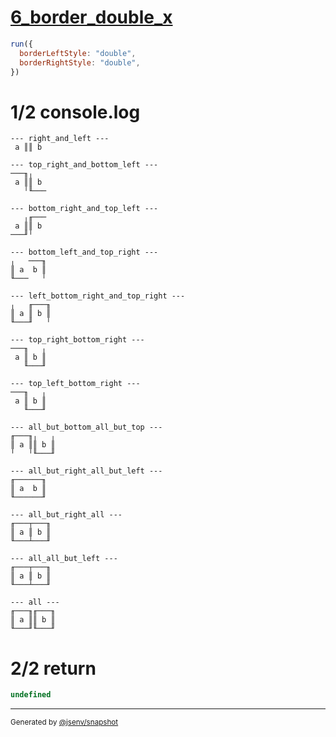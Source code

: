# [6_border_double_x](../../table_2_cells_same_row.test.mjs#L163)

```js
run({
  borderLeftStyle: "double",
  borderRightStyle: "double",
})
```

# 1/2 console.log

```console
--- right_and_left ---
 a ║║ b 

--- top_right_and_bottom_left ---
───╖╷   
 a ║║ b 
   ╵╙───

--- bottom_right_and_top_left ---
   ╷╓───
 a ║║ b 
───╜╵   

--- bottom_left_and_top_right ---
╷   ───╖
║ a  b ║
╙───   ╵

--- left_bottom_right_and_top_right ---
╷   ╓───╖
║ a ║ b ║
╙───╜   ╵

--- top_right_bottom_right ---
───╖   ╷
 a ║ b ║
   ╙───╜

--- top_left_bottom_right ---
───╖   ╷
 a ║ b ║
   ╙───╜

--- all_but_bottom_all_but_top ---
╓───╖╷   ╷
║ a ║║ b ║
╵   ╵╙───╜

--- all_but_right_all_but_left ---
╓──────╖
║ a  b ║
╙──────╜

--- all_but_right_all ---
╓───┬───╖
║ a ║ b ║
╙───┴───╜

--- all_all_but_left ---
╓───┬───╖
║ a ║ b ║
╙───┴───╜

--- all ---
╓───╖╓───╖
║ a ║║ b ║
╙───╜╙───╜

```

# 2/2 return

```js
undefined
```

---

<sub>
  Generated by <a href="https://github.com/jsenv/core/tree/main/packages/independent/snapshot">@jsenv/snapshot</a>
</sub>
